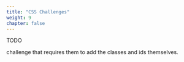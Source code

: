 ```yaml
---
title: "CSS Challenges"
weight: 9
chapter: false
---
```


TODO


challenge that requires them to add the classes and ids themselves.

